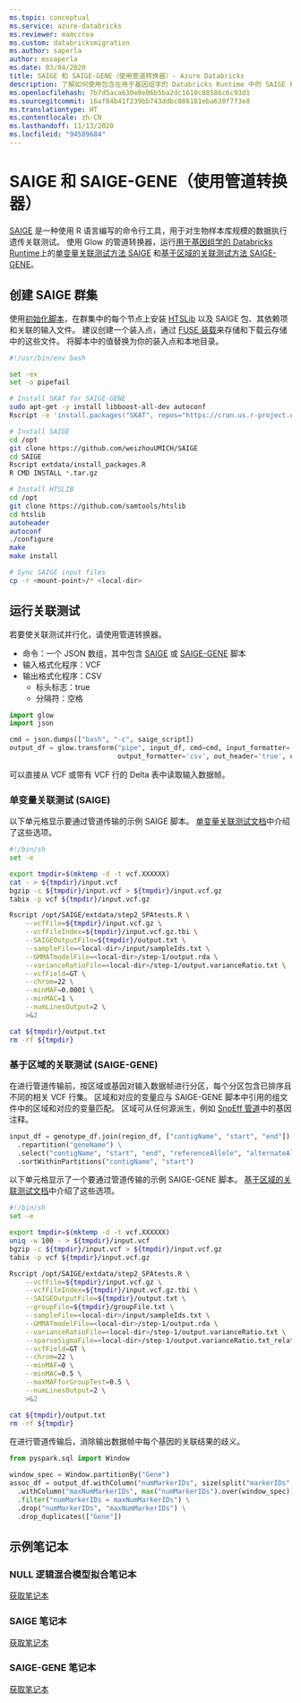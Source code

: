 ```yaml
---
ms.topic: conceptual
ms.service: azure-databricks
ms.reviewer: mamccrea
ms.custom: databricksmigration
ms.author: saperla
author: mssaperla
ms.date: 03/04/2020
title: SAIGE 和 SAIGE-GENE（使用管道转换器）- Azure Databricks
description: 了解如何使用包含在用于基因组学的 Databricks Runtime 中的 SAIGE 和 SAIGE-GENE。
ms.openlocfilehash: 7b7d5aca630e8e06b5ba2dc1610c88586c6c93d1
ms.sourcegitcommit: 16af84b41f239bb743ddbc086181eba630f7f3e8
ms.translationtype: HT
ms.contentlocale: zh-CN
ms.lasthandoff: 11/13/2020
ms.locfileid: "94589684"
---
```

# <a name="saige-and-saige-gene-using-pipe-transformer"></a><a id="saige"> </a><a id="saige-and-saige-gene-using-pipe-transformer"> </a>SAIGE 和 SAIGE-GENE（使用管道转换器）

[SAIGE](https://github.com/weizhouUMICH/SAIGE) 是一种使用 R 语言编写的命令行工具，用于对生物样本库规模的数据执行遗传关联测试。
使用 Glow 的管道转换器，运行[用于基因组学的 Databricks Runtime](../../../runtime/genomicsruntime.md#dbr-genomics)上的[单变量关联测试方法 SAIGE](https://www.nature.com/articles/s41588-018-0184-y) 和[基于区域的关联测试方法 SAIGE-GENE](https://www.biorxiv.org/content/10.1101/583278v1)。

## <a name="create-a-saige-cluster"></a><a id="create-a-saige-cluster"> </a><a id="saige-init-script"> </a>创建 SAIGE 群集

使用[初始化脚本](../../../clusters/init-scripts.md#cluster-scoped-init-script)，在群集中的每个节点上安装 [HTSLib](https://github.com/samtools/htslib) 以及 SAIGE 包、其依赖项和关联的输入文件。
建议创建一个装入点，通过 [FUSE 装载](../../../data/databricks-file-system.md#fuse)来存储和下载云存储中的这些文件。
将脚本中的值替换为你的装入点和本地目录。

```bash
#!/usr/bin/env bash

set -ex
set -o pipefail

# Install SKAT for SAIGE-GENE
sudo apt-get -y install libboost-all-dev autoconf
Rscript -e 'install.packages("SKAT", repos="https://cran.us.r-project.org")'

# Install SAIGE
cd /opt
git clone https://github.com/weizhouUMICH/SAIGE
cd SAIGE
Rscript extdata/install_packages.R
R CMD INSTALL *.tar.gz

# Install HTSLIB
cd /opt
git clone https://github.com/samtools/htslib
cd htslib
autoheader
autoconf
./configure
make
make install

# Sync SAIGE input files
cp -r <mount-point>/* <local-dir>
```

## <a name="run-association-tests"></a>运行关联测试

若要使关联测试并行化，请使用管道转换器。

* 命令：一个 JSON 数组，其中包含 [SAIGE](#saige-cmd) 或 [SAIGE-GENE](#saige-gene-cmd) 脚本
* 输入格式化程序：VCF
* 输出格式化程序：CSV
  * 标头标志：true
  * 分隔符：空格

```python
import glow
import json

cmd = json.dumps(["bash", "-c", saige_script])
output_df = glow.transform("pipe", input_df, cmd=cmd, input_formatter='vcf', in_vcf_header=input_vcf,
                           output_formatter='csv', out_header='true', out_delimiter=' ')
```

可以直接从 VCF 或带有 VCF 行的 Delta 表中读取输入数据帧。

### <a name="single-variant-association-test-saige"></a>单变量关联测试 (SAIGE)

以下单元格显示要通过管道传输的示例 SAIGE 脚本。
[单变量关联测试文档](https://github.com/weizhouUMICH/SAIGE/wiki/Genetic-association-tests-using-SAIGE#step-2-performing-the-single-variant-association-tests)中介绍了这些选项。

```bash
#!/bin/sh
set -e

export tmpdir=$(mktemp -d -t vcf.XXXXXX)
cat - > ${tmpdir}/input.vcf
bgzip -c ${tmpdir}/input.vcf > ${tmpdir}/input.vcf.gz
tabix -p vcf ${tmpdir}/input.vcf.gz

Rscript /opt/SAIGE/extdata/step2_SPAtests.R \
    --vcfFile=${tmpdir}/input.vcf.gz \
    --vcfFileIndex=${tmpdir}/input.vcf.gz.tbi \
    --SAIGEOutputFile=${tmpdir}/output.txt \
    --sampleFile=<local-dir>/input/sampleIds.txt \
    --GMMATmodelFile=<local-dir>/step-1/output.rda \
    --varianceRatioFile=<local-dir>/step-1/output.varianceRatio.txt \
    --vcfField=GT \
    --chrom=22 \
    --minMAF=0.0001 \
    --minMAC=1 \
    --numLinesOutput=2 \
    >&2

cat ${tmpdir}/output.txt
rm -rf ${tmpdir}
```

### <a name="region-based-association-test-saige-gene"></a><a id="region-based-association-test-saige-gene"> </a><a id="saige-cmd"> </a>基于区域的关联测试 (SAIGE-GENE)

在进行管道传输前，按区域或基因对输入数据帧进行分区，每个分区包含已排序且不同的相关 VCF 行集。 区域和对应的变量应与 SAIGE-GENE 脚本中引用的组文件中的区域和对应的变量匹配。 区域可从任何源派生，例如 [SnpEff 管道](../secondary/snpeff-pipeline.md#snpeff-pipeline)中的基因注释。

```python
input_df = genotype_df.join(region_df, ["contigName", "start", "end"]) \
  .repartition("geneName") \
  .select("contigName", "start", "end", "referenceAllele", "alternateAlleles", "genotypes") \
  .sortWithinPartitions("contigName", "start")
```

以下单元格显示了一个要通过管道传输的示例 SAIGE-GENE 脚本。
[基于区域的关联测试文档](https://github.com/weizhouUMICH/SAIGE/wiki/Genetic-association-tests-using-SAIGE#step-2-performing-the-region--or-gene-based-association-tests)中介绍了这些选项。

```bash
#!/bin/sh
set -e

export tmpdir=$(mktemp -d -t vcf.XXXXXX)
uniq -w 100 - > ${tmpdir}/input.vcf
bgzip -c ${tmpdir}/input.vcf > ${tmpdir}/input.vcf.gz
tabix -p vcf ${tmpdir}/input.vcf.gz

Rscript /opt/SAIGE/extdata/step2_SPAtests.R \
    --vcfFile=${tmpdir}/input.vcf.gz \
    --vcfFileIndex=${tmpdir}/input.vcf.gz.tbi \
    --SAIGEOutputFile=${tmpdir}/output.txt \
    --groupFile=${tmpdir}/groupFile.txt \
    --sampleFile=<local-dir>/input/sampleIds.txt \
    --GMMATmodelFile=<local-dir>/step-1/output.rda \
    --varianceRatioFile=<local-dir>/step-1/output.varianceRatio.txt \
    --sparseSigmaFile=<local-dir>/step-1/output.varianceRatio.txt_relatednessCutoff_0.125_2000_randomMarkersUsed.sparseSigma.mtx \
    --vcfField=GT \
    --chrom=22 \
    --minMAF=0 \
    --minMAC=0.5 \
    --maxMAFforGroupTest=0.5 \
    --numLinesOutput=2 \
    >&2

cat ${tmpdir}/output.txt
rm -rf ${tmpdir}
```

在进行管道传输后，消除输出数据帧中每个基因的关联结果的歧义。

```python
from pyspark.sql import Window

window_spec = Window.partitionBy("Gene")
assoc_df = output_df.withColumn("numMarkerIDs", size(split("markerIDs", ";"))) \
  .withColumn("maxNumMarkerIDs", max("numMarkerIDs").over(window_spec)) \
  .filter("numMarkerIDs = maxNumMarkerIDs") \
  .drop("numMarkerIDs", "maxNumMarkerIDs") \
  .drop_duplicates(["Gene"])
```

## <a name="example-notebooks"></a><a id="example-notebooks"> </a><a id="saige-gene-cmd"> </a>示例笔记本

### <a name="null-logistic-mixed-model-fit-notebook"></a>NULL 逻辑混合模型拟合笔记本

[获取笔记本](../../../_static/notebooks/genomics/null-fit.html)

### <a name="saige-notebook"></a>SAIGE 笔记本

[获取笔记本](../../../_static/notebooks/genomics/saige.html)

### <a name="saige-gene-notebook"></a>SAIGE-GENE 笔记本

[获取笔记本](../../../_static/notebooks/genomics/saige-gene.html)